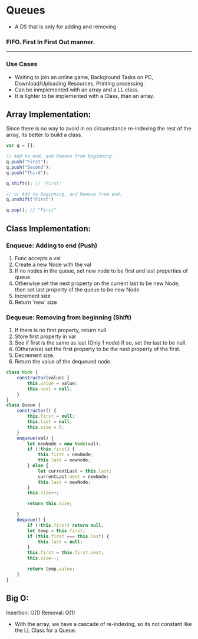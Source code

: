 # Queues 

- A DS that is only for adding and removing
### FIFO. First In First Out manner.
---
### Use Cases
- Waiting to join an online game, Background Tasks on PC, Download/Uploading Resources, Printing processing.
- Can be inmplemented with an array and a LL class.
- It is lighter to be implemented with a Class, than an array.

## Array Implementation:
Since there is no way to avoid in ea circumstance re-indexing the rest of the array, its better to build a class.
```js
var q = [];

// Add to end, and Remove from beginning. 
q.push("First");
q.push("Second");
q.push("Third");

q.shift(); // "First"

// or Add to beginning, and Remove from end.
q.unshift("First")

q.pop(); // "First"
```
## Class Implementation:
### Enqueue: Adding to end (Push)
1. Func accepts a val
2. Create a new Node with the val
3. If no nodes in the queue, set new node to be first and last properties of queue.
4. Otherwise set the next property on the current last to be new Node, then set last property of the queue to be new Node
5. Increment size
6. Return 'new' size


### Dequeue: Removing from beginning (Shift)
1. If there is no first property, return null.
2. Store first property in var
3. See if first is the same as last (Only 1 node) If so, set the last to be null.
4. (Otherwise) set the first property to be the next property of the first.
5. Decrement size.
6. Return the value of the dequeued node.
```js
class Node {
    constructor(value) {
        this.value = value;
        this.next = null;
    }
}
class Queue {
    constructor() {
        this.first = null;
        this.last = null;
        this.size = 0;
    }
    enqueue(val) {
        let newNode = new Node(val);
        if (!this.first) {
            this.first = newNode;
            this.last = newnode;
        } else {
            let currentLast = this.last;
            currentLast.next = newNode;
            this.last = newNode;
        }
        this.size++;

        return this.size;

    }
    dequeue() {
        if (!this.first) return null;
        let temp = this.first;
        if (this.first === this.last) {
            this.last = null;
        }
        this.first = this.first.next;
        this.size--;

        return temp.value;
    }
}
```

## Big O:
Insertion: O(1)
Removal: O(1)

- With the array, we have a cascade of re-indexing, so its not constant like the LL Class for a Queue.